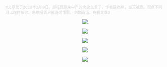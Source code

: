 
<div class="rich_media_content " id="js_content">
 <div class="rich_media_content " id="js_content"> 
  <p><span style="font-size: 12px;color: rgb(214, 214, 214);">#文章发于2020年2月9日，原标题原来中产的命这么贵了，作者是欧神，当天被删。观点不同可以理性探讨，恶意投诉只能说明懦弱。少数废话，先看文章#</span><br></p>
  <p style="text-align: center;"><img class="rich_pages js_insertlocalimg" data-s="300,640" data-w="1080" style="" src="http://www.shuikult.net/uploads/allimg/2020/2/jIVjMj.jpeg"></p>
  <p style="text-align: center;"><img class="rich_pages js_insertlocalimg" data-s="300,640" data-w="1080" style="" src="http://www.shuikult.net/uploads/allimg/2020/2/yAV7Fn.jpeg"></p>
  <p style="text-align: center;"><img class="rich_pages js_insertlocalimg" data-s="300,640" data-w="1080" style="" src="http://www.shuikult.net/uploads/allimg/2020/2/MbaYZr.jpeg"></p>
  <p style="text-align: center;"><img class="rich_pages js_insertlocalimg" data-s="300,640" data-w="1080" style="" src="http://www.shuikult.net/uploads/allimg/2020/2/ZVfQzi.jpeg"></p>
  <p style="text-align: center;"><img class="rich_pages js_insertlocalimg" data-s="300,640" data-w="1080" style="" src="http://www.shuikult.net/uploads/allimg/2020/2/3YFZby.jpeg"></p> 
 </div> 
</div>
          
